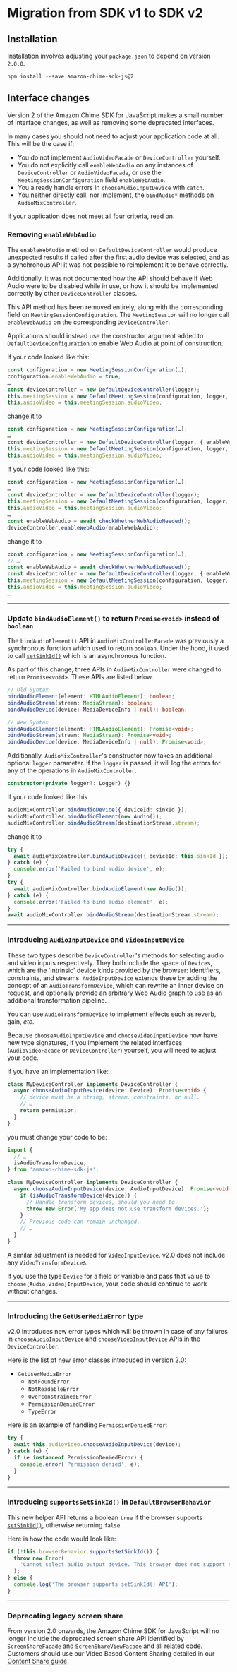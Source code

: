 # Migration from SDK v1 to SDK v2

## Installation

Installation involves adjusting your `package.json` to depend on version `2.0.0`.

```shell
npm install --save amazon-chime-sdk-js@2
```

## Interface changes

Version 2 of the Amazon Chime SDK for JavaScript makes a small number of interface
changes, as well as removing some deprecated interfaces.

In many cases you should not need to adjust your application code at all. This will be the case if:

* You do not implement `AudioVideoFacade` or `DeviceController` yourself.
* You do not explicitly call `enableWebAudio` on any instances of `DeviceController` or
  `AudioVideoFacade`, or use the `MeetingSessionConfiguration` field `enableWebAudio`.
* You already handle errors in `chooseAudioInputDevice` with `catch`.
* You neither directly call, nor implement, the `bindAudio*` methods on `AudioMixController`.

If your application does not meet all four criteria, read on.

### Removing `enableWebAudio`

The `enableWebAudio` method on `DefaultDeviceController` would produce unexpected results if
called after the first audio device was selected, and as a synchronous API it was not possible
to reimplement it to behave correctly.

Additionally, it was not documented how the API should behave if Web Audio were to be disabled
while in use, or how it should be implemented correctly by other `DeviceController` classes.

This API method has been removed entirely, along with the corresponding field on
`MeetingSessionConfiguration`. The `MeetingSession` will no longer call `enableWebAudio` on the
corresponding `DeviceController`.

Applications should instead use the constructor argument added to
`DefaultDeviceConfiguration` to enable Web Audio at point of construction.

If your code looked like this:

```typescript
const configuration = new MeetingSessionConfiguration(…);
configuration.enableWebAudio = true;
…
const deviceController = new DefaultDeviceController(logger);
this.meetingSession = new DefaultMeetingSession(configuration, logger, deviceController);
this.audioVideo = this.meetingSession.audioVideo;
```

change it to

```typescript
const configuration = new MeetingSessionConfiguration(…);
…
const deviceController = new DefaultDeviceController(logger, { enableWebAudio: true });
this.meetingSession = new DefaultMeetingSession(configuration, logger, deviceController);
this.audioVideo = this.meetingSession.audioVideo;
```

If your code looked like this:

```typescript
const configuration = new MeetingSessionConfiguration(…);
…
const deviceController = new DefaultDeviceController(logger);
this.meetingSession = new DefaultMeetingSession(configuration, logger, deviceController);
this.audioVideo = this.meetingSession.audioVideo;
…
const enableWebAudio = await checkWhetherWebAudioNeeded();
deviceController.enableWebAudio(enableWebAudio);
```

change it to

```typescript
const configuration = new MeetingSessionConfiguration(…);
// …
const enableWebAudio = await checkWhetherWebAudioNeeded();
const deviceController = new DefaultDeviceController(logger, { enableWebAudio });
this.meetingSession = new DefaultMeetingSession(configuration, logger, deviceController);
this.audioVideo = this.meetingSession.audioVideo;
…
```

---

### Update `bindAudioElement()` to return `Promise<void>` instead of `boolean`

The `bindAudioElement()` API in `AudioMixControllerFacade` was previously a synchronous function which used to return `boolean`.
Under the hood, it used to call [`setSinkId()`](https://developer.mozilla.org/en-US/docs/Web/API/HTMLMediaElement/setSinkId)
which is an asynchronous function.

As part of this change, three APIs in `AudioMixController` were changed to return `Promise<void>`. These APIs are listed below.

```typescript
// Old Syntax
bindAudioElement(element: HTMLAudioElement): boolean;
bindAudioStream(stream: MediaStream): boolean;
bindAudioDevice(device: MediaDeviceInfo | null): boolean;

// New Syntax
bindAudioElement(element: HTMLAudioElement): Promise<void>;
bindAudioStream(stream: MediaStream): Promise<void>;
bindAudioDevice(device: MediaDeviceInfo | null): Promise<void>;
````

Additionally, `AudioMixController`'s constructor now takes an additional optional `logger` parameter.
If the `logger` is passed, it will log the errors for any of the operations in `AudioMixController`.

```typescript
constructor(private logger?: Logger) {}
```

If your code looked like this

```typescript
audioMixController.bindAudioDevice({ deviceId: sinkId });
audioMixController.bindAudioElement(new Audio());
audioMixController.bindAudioStream(destinationStream.stream);
```

change it to

```typescript
try {
  await audioMixController.bindAudioDevice({ deviceId: this.sinkId });
} catch (e) {
  console.error('Failed to bind audio device', e);
}
try {
  await audioMixController.bindAudioElement(new Audio());
} catch (e) {
  console.error('Failed to bind audio element', e);
}
await audioMixController.bindAudioStream(destinationStream.stream);
```

---

### Introducing `AudioInputDevice` and `VideoInputDevice`

These two types describe `DeviceController`'s methods for selecting audio and
video inputs respectively. They both include the space of `Device`s, which are the 'intrinsic'
device kinds provided by the browser: identifiers, constraints, and streams. `AudioInputDevice`
extends these by adding the concept of an `AudioTransformDevice`, which can rewrite an inner
device on request, and optionally provide an arbitrary Web Audio graph to use as an additional
transformation pipeline.

You can use `AudioTransformDevice` to implement effects such as reverb, gain, _etc_.

Because `chooseAudioInputDevice` and `chooseVideoInputDevice` now have new type signatures, if
you implement the related interfaces (`AudioVideoFacade` or `DeviceController`) yourself, you will need to adjust your code.

If you have an implementation like:

```typescript
class MyDeviceController implements DeviceController {
  async chooseAudioInputDevice(device: Device): Promise<void> {
    // device must be a string, stream, constraints, or null.
    // …
    return permission;
  }
}
```

you must change your code to be:

```typescript
import {
  // …
  isAudioTransformDevice,
} from 'amazon-chime-sdk-js';

class MyDeviceController implements DeviceController {
  async chooseAudioInputDevice(device: AudioInputDevice): Promise<void> {
    if (isAudioTransformDevice(device)) {
      // Handle transform devices, should you need to.
      throw new Error('My app does not use transform devices.');
    }
    // Previous code can remain unchanged.
    // …
  }
}
```

A similar adjustment is needed for `VideoInputDevice`. v2.0 does not include any
`VideoTransformDevice`s.

If you use the type `Device` for a field or variable and pass that value to
`choose{Audio,Video}InputDevice`, your code should continue to work without changes.

---

### Introducing the `GetUserMediaError` type

v2.0 introduces new error types which will be thrown in case of any failures in `chooseAudioInputDevice` and `chooseVideoInputDevice` APIs in the `DeviceController`.

Here is the list of new error classes introduced in version 2.0:

* `GetUserMediaError`
  * `NotFoundError`
  * `NotReadableError`
  * `OverconstrainedError`
  * `PermissionDeniedError`
  * `TypeError`

Here is an example of handling `PermissionDeniedError`:

```typescript
try {
  await this.audiovideo.chooseAudioInputDevice(device);
} catch (e) {
  if (e instanceof PermissionDeniedError) {
    console.error('Permission denied', e);
  }
}
```

---

### Introducing `supportsSetSinkId()` in `DefaultBrowserBehavior`

This new helper API returns a boolean `true` if the browser supports [`setSinkId()`](https://developer.mozilla.org/en-US/docs/Web/API/HTMLMediaElement/setSinkId), otherwise returning `false`.

Here is how the code would look like:

```typescript
if (!this.browserBehavior.supportsSetSinkId()) {
  throw new Error(
    'Cannot select audio output device. This browser does not support setSinkId.'
  );
} else {
  console.log('The browser supports setSinkId() API');
}
```

---

### Deprecating legacy screen share

From version 2.0 onwards, the Amazon Chime SDK for JavaScript will no longer include the deprecated screen share API identified by `ScreenShareFacade` and `ScreenShareViewFacade` and all related code.
Customers should use our Video Based Content Sharing detailed in our [Content Share guide](https://github.com/aws/amazon-chime-sdk-js/blob/master/guides/02_Content_Share.md).
